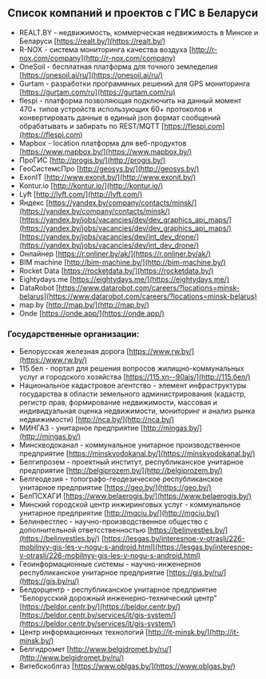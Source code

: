 ## Список компаний и проектов с ГИС в Беларуси

 * REALT.BY - недвижимость, коммерческая недвижимость в Минске и Беларуси
[https://realt.by/](https://realt.by/)
 * R-NOX - система мониторинга качества воздуха
[http://r-nox.com/company](http://r-nox.com/company)
 * OneSoil - бесплатная платформа для точного земледелия
[https://onesoil.ai/ru/](https://onesoil.ai/ru/)
 * Gurtam - разработки программных решений для GPS мониторинга
[https://gurtam.com/ru](https://gurtam.com/ru)
 * flespi - платформа позволяющая подключить на данный момент 470+ типов устройств использующих 60+ протоколов и конвертировать данные в единый json формат сообщений обрабатывать и забирать по REST/MQTT
[https://flespi.com](https://flespi.com)
 * Mapbox - location платформа для веб-продуктов
[https://www.mapbox.by/](https://www.mapbox.by/)
 * ПроГИС
[http://progis.by/](http://progis.by/)
 * ГеоСистемсПро
[http://geosys.by/](http://geosys.by/)
 * ExonIT
[http://www.exonit.by/](http://www.exonit.by/)
 * Kontur.io
[http://kontur.io/](http://kontur.io/)
 * Lyft
[http://lyft.com/](http://lyft.com/)
 * Яндекс
[https://yandex.by/company/contacts/minsk/](https://yandex.by/company/contacts/minsk/)
[https://yandex.by/jobs/vacancies/dev/dev_graphics_api_maps/](https://yandex.by/jobs/vacancies/dev/dev_graphics_api_maps/)
[https://yandex.by/jobs/vacancies/dev/int_dev_drone/](https://yandex.by/jobs/vacancies/dev/int_dev_drone/)
 * Онлайнер
[https://r.onliner.by/ak/](https://r.onliner.by/ak/)
 * BIM machine
[http://bim-machine.by/](http://bim-machine.by/)
 * Rocket Data
[https://rocketdata.by/](https://rocketdata.by/)
 * Eightydays.me
[https://eightydays.me/](https://eightydays.me/) 
 * DataRobot
[https://www.datarobot.com/careers/?locations=minsk-belarus](https://www.datarobot.com/careers/?locations=minsk-belarus)
 * map.by
[http://map.by/](http://map.by/)
 * Onde
[https://onde.app/](https://onde.app/)
 
### Государственные организации:

* Белорусская железная дорога
[https://www.rw.by/](https://www.rw.by/)
 * 115.бел - портал для решения вопросов жилищно-коммунальных услуг и городского хозяйства
[https://115.xn--90ais/](http://115.бел/)
 * Национальное кадастровое агентство - элемент инфраструктуры государства в области земельного администрирования (кадастр, регистр прав, формирование недвижимости, массовая и индивидуальная оценка недвижимости, мониторинг и анализ рынка недвижимости)
[http://nca.by/](http://nca.by/)
 * МИНГАЗ - унитарное предприятие
[http://mingas.by/](http://mingas.by/)
 * Минскводоканал - коммунальное унитарное производственное предприятие
[https://minskvodokanal.by/](https://minskvodokanal.by/)
 * Белгипрозем - проектный институт, республиканское унитарное предприятие
[http://belgiprozem.by/](http://belgiprozem.by/)
 * Белгеодезия - топографо-геодезическое республиканское унитарное предприятие
[https://geo.by/](https://geo.by/)
 * БелПСХАГИ
[https://www.belaerogis.by/](https://www.belaerogis.by/)
 * Минский городской центр инжиринговых услуг - коммунальное унитарное предприятие 
[http://mgciu.by/](http://mgciu.by/)
 * Белинвестлес - научно-производственное общество с дополнительной ответсственностью
[https://belinvestles.by/](https://belinvestles.by/)
[https://lesgas.by/interesnoe-v-otrasli/226-mobilnyy-gis-les-v-nogu-s-android.html](https://lesgas.by/interesnoe-v-otrasli/226-mobilnyy-gis-les-v-nogu-s-android.html)
 * Геоинформационные системы - научно-инженерное республиканское унитарное предприятие
[https://gis.by/ru/](https://gis.by/ru/)
 * Белдорцентр - республиканское унитарное предприятие “Белорусский дорожный инженерно-технический центр”
[https://beldor.centr.by/](https://beldor.centr.by/)
[https://beldor.centr.by/services/it/gis-system/](https://beldor.centr.by/services/it/gis-system/)
 * Центр информационных технологий
[http://it-minsk.by/](http://it-minsk.by/)
 * Белгидромет
[http://www.belgidromet.by/ru/](http://www.belgidromet.by/ru/)
 * Витебскоблгаз
[https://www.oblgas.by/](https://www.oblgas.by/)
